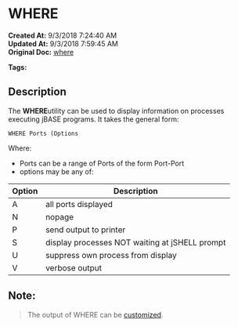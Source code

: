 # WHERE 

**Created At:** 9/3/2018 7:24:40 AM  
**Updated At:** 9/3/2018 7:59:45 AM  
**Original Doc:** [where](https://docs.jbase.com/46963-utilities/where)  

**Tags:**
<badge text='display' vertical='middle' />
<badge text='output processing' vertical='middle' />

## Description 

The **WHERE**utility can be used to display information on processes executing jBASE programs. It takes the general form:

```
WHERE Ports (Options
```

Where:

- Ports can be a range of Ports of the form Port-Port
- options may be any of:



| Option<br> | Description<br> |
| --- | --- |
| A<br> | all ports displayed<br> |
| N<br> | nopage<br> |
| P<br> | send output to printer<br> |
| S<br> | display processes NOT waiting at jSHELL prompt<br> |
| U<br> | suppress own process from display<br> |
| V<br> | verbose output<br> |




## Note: 


> The output of WHERE can be [customized](./../customizing-the-output-of-commands).

